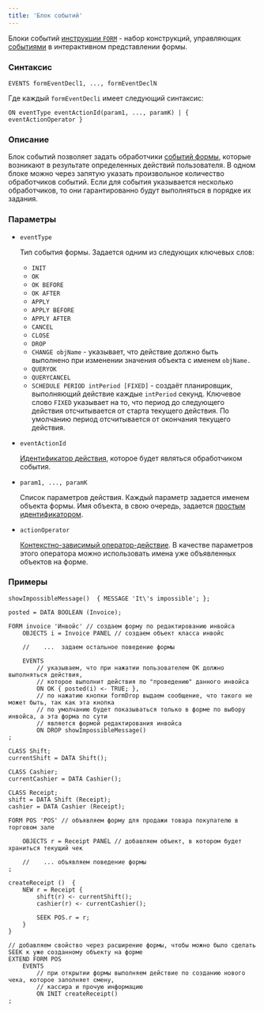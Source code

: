 ```yaml
---
title: 'Блок событий'
---
```


Блоки событий [инструкции `FORM`](FORM_statement.md) - набор конструкций, управляющих [событиями](Form_events.md) в интерактивном представлении формы.

### Синтаксис

    EVENTS formEventDecl1, ..., formEventDeclN

Где каждый `formEventDecli` имеет следующий синтаксис:

    ON eventType eventActionId(param1, ..., paramK) | { eventActionOperator }

### Описание

Блок событий позволяет задать обработчики [событий формы](Form_events.md), которые возникают в результате определенных действий пользователя. В одном блоке можно через запятую указать произвольное количество обработчиков событий. Если для события указывается несколько обработчиков, то они гарантированно будут выполняться в порядке их задания. 

### Параметры 

- `eventType`

    Тип события формы. Задается одним из следующих ключевых слов:

    - `INIT` 
    - `OK`
    - `OK BEFORE`
    - `OK AFTER`
    - `APPLY`
    - `APPLY BEFORE` 
    - `APPLY AFTER` 
    - `CANCEL`
    - `CLOSE`
    - `DROP`
    - `CHANGE objName` - указывает, что действие должно быть выполнено при изменении значения объекта с именем `objName.`
    - `QUERYOK`
    - `QUERYCANCEL`
    - `SCHEDULE PERIOD intPeriod [FIXED]` - создаёт планировщик, выполняющий действие каждые `intPeriod` секунд. Ключевое слово `FIXED` указывает на то, что период до следующего действия отсчитывается от старта текущего действия. По умолчанию период отсчитывается от окончания текущего действия.

- `eventActionId`

    [Идентификатор действия](IDs.md#propertyid), которое будет являться обработчиком события.

- `param1, ..., paramK`

    Список параметров действия. Каждый параметр задается именем объекта формы. Имя объекта, в свою очередь, задается [простым идентификатором](IDs.md#id).

- `actionOperator`

    [Контекстно-зависимый оператор-действие](Action_operators.md). В качестве параметров этого оператора можно использовать имена уже объявленных объектов на форме.


### Примеры

```lsf
showImpossibleMessage()  { MESSAGE 'It\'s impossible'; };

posted = DATA BOOLEAN (Invoice);

FORM invoice 'Инвойс' // создаем форму по редактированию инвойса
    OBJECTS i = Invoice PANEL // создаем объект класса инвойс

    //    ...  задаем остальное поведение формы

    EVENTS
        // указываем, что при нажатии пользователем OK должно выполняться действия, 
        // которое выполнит действия по "проведению" данного инвойса
        ON OK { posted(i) <- TRUE; }, 
        // по нажатию кнопки formDrop выдаем сообщение, что такого не может быть, так как эта кнопка 
        // по умолчанию будет показываться только в форме по выбору инвойса, а эта форма по сути 
        // является формой редактирования инвойса
        ON DROP showImpossibleMessage() 
;

CLASS Shift;
currentShift = DATA Shift();

CLASS Cashier;
currentCashier = DATA Cashier();

CLASS Receipt;
shift = DATA Shift (Receipt);
cashier = DATA Cashier (Receipt);

FORM POS 'POS' // объявляем форму для продажи товара покупателю в торговом зале

    OBJECTS r = Receipt PANEL // добавляем объект, в котором будет храниться текущий чек

    //    ... объявляем поведение формы
;

createReceipt ()  {
    NEW r = Receipt {
        shift(r) <- currentShift();
        cashier(r) <- currentCashier();

        SEEK POS.r = r;
    }
}

// добавляем свойство через расширение формы, чтобы можно было сделать SEEK к уже созданному объекту на форме
EXTEND FORM POS 
    EVENTS
        // при открытии формы выполняем действие по созданию нового чека, которое заполняет смену,
        // кассира и прочую информацию
        ON INIT createReceipt() 
;
```
